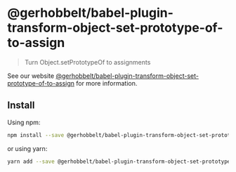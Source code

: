 # @gerhobbelt/babel-plugin-transform-object-set-prototype-of-to-assign

> Turn Object.setPrototypeOf to assignments

See our website [@gerhobbelt/babel-plugin-transform-object-set-prototype-of-to-assign](https://new.babeljs.io/docs/en/next/babel-plugin-transform-object-set-prototype-of-to-assign.html) for more information.

## Install

Using npm:

```sh
npm install --save @gerhobbelt/babel-plugin-transform-object-set-prototype-of-to-assign
```

or using yarn:

```sh
yarn add --save @gerhobbelt/babel-plugin-transform-object-set-prototype-of-to-assign
```
